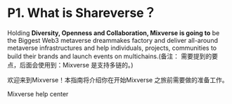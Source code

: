 # P1. What is Shareverse？

Holding **Diversity, Openness and Collaboration, Mixverse is going to** be the Biggest Web3 metaverse dreammakes factory and deliver all-around metaverse infrastructures and help individuals, projects, communities to build their brands and launch events on multichains.(备注： 需要提到的要点，后面会使用到：Mixverse 是支持多链的。)

欢迎来到Mixverse！本指南将介绍你在开始Mixverse 之旅前需要做的准备工作。

Mixverse help center

